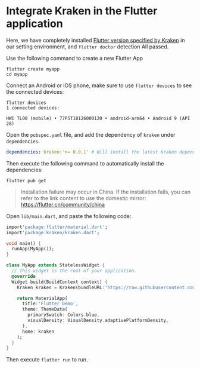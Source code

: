 # Integrate Kraken in the Flutter application

Here, we have completely installed [Flutter version specified by Kraken](https://github.com/openkraken/kraken/blob/main/kraken/pubspec.yaml#L8) in our setting environment, and `flutter doctor` detection All passed.

Use the following command to create a new Flutter App

```shell script
flutter create myapp
cd myapp
```

Connect an Android or iOS phone, make sure to use `flutter devices` to see the connected devices:

```
flutter devices
1 connected devices:

HWI TL00 (mobile) • 77P5T18126000120 • android-arm64 • Android 9 (API 28)
```

Open the `pubspec.yaml` file, and add the dependency of `kraken` under `dependencies`.

```yaml
dependencies: kraken:'>= 0.0.1' # Will install the latest kraken dependency
```

Then execute the following command to automatically install the dependencies:

```shell script
flutter pub get
```

> Installation failure may occur in China. If the installation fails, you can refer to the link content to use the domestic mirror: https://flutter.cn/community/china

Open `lib/main.dart`, and paste the following code:

```dart
import'package:flutter/material.dart';
import'package:kraken/kraken.dart';

void main() {
  runApp(MyApp());
}

class MyApp extends StatelessWidget {
  // This widget is the root of your application.
  @override
  Widget build(BuildContext context) {
    Kraken kraken = Kraken(bundleURL:'https://raw.githubusercontent.com/openkraken/kraken/master/kraken/example/assets/bundle.js');

    return MaterialApp(
      title:'Flutter Demo',
      theme: ThemeData(
        primarySwatch: Colors.blue,
        visualDensity: VisualDensity.adaptivePlatformDensity,
      ),
      home: kraken
    );
  }
}
```

Then execute `flutter run` to run.
